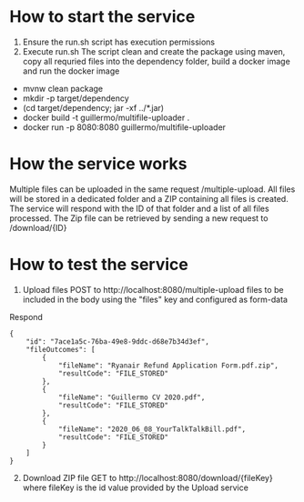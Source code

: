# How to start the service

1. Ensure the run.sh script has execution permissions
2. Execute run.sh
The script clean and create the package using maven, copy all requried files into the dependency folder, build a docker image and run the docker image
- mvnw clean package 
- mkdir -p target/dependency 
- (cd target/dependency; jar -xf ../*.jar) 
- docker build -t guillermo/multifile-uploader . 
- docker run -p 8080:8080  guillermo/multifile-uploader

# How the service works
Multiple files can be uploaded in the same request /multiple-upload. All files will be stored in a dedicated folder and a ZIP containing all files is created. The service will respond with the ID of that folder and a list of all files processed.
The Zip file can be retrieved by sending a new request to /download/{ID}

# How to test the service
1. Upload files
POST to http://localhost:8080/multiple-upload files to be included in the body using the "files" key and configured as form-data

Respond
```
{
    "id": "7ace1a5c-76ba-49e8-9ddc-d68e7b34d3ef",
    "fileOutcomes": [
        {
            "fileName": "Ryanair Refund Application Form.pdf.zip",
            "resultCode": "FILE_STORED"
        },
        {
            "fileName": "Guillermo CV 2020.pdf",
            "resultCode": "FILE_STORED"
        },
        {
            "fileName": "2020_06_08_YourTalkTalkBill.pdf",
            "resultCode": "FILE_STORED"
        }
    ]
}
```

2. Download ZIP file
GET to http://localhost:8080/download/{fileKey} where fileKey is the id value provided by the Upload service